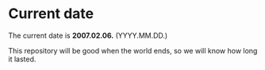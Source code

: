 # Current date

The current date is **2007.02.06.** (YYYY.MM.DD.)

This repository will be good when the world ends, so we will know how long it lasted.